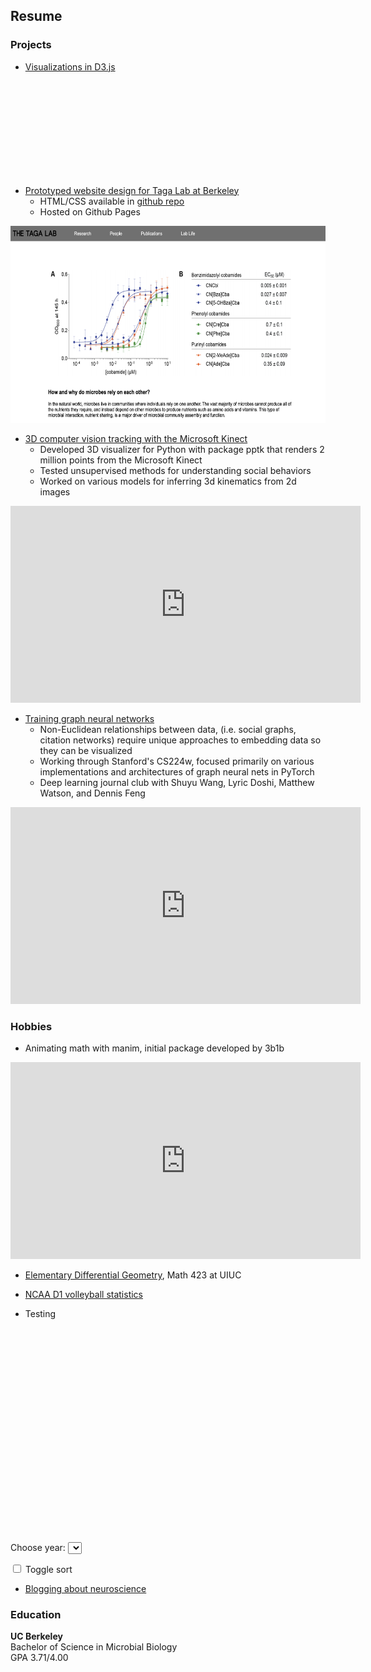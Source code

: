 ## Resume

### Projects

<script src="https://cdnjs.cloudflare.com/ajax/libs/d3/5.16.0/d3.min.js"></script>

- [Visualizations in D3.js](https://github.com/Chaconine/website-resume)

<svg id="graph"></svg>

<script>
var width = 560;
var height = 315;
var color = d3.scaleOrdinal(d3.schemeCategory10);

d3.json("data/miserables.json").then(function(graph) {

var label = {
    'nodes': [],
    'links': []
};

graph.nodes.forEach(function(d, i) {
    label.nodes.push({node: d});
    label.nodes.push({node: d});
    label.links.push({
        source: i * 2,
        target: i * 2 + 1
    });
});

var labelLayout = d3.forceSimulation(label.nodes)
    .force("charge", d3.forceManyBody().strength(-50))
    .force("link", d3.forceLink(label.links).distance(0).strength(2));

var graphLayout = d3.forceSimulation(graph.nodes)
    .force("charge", d3.forceManyBody().strength(-3000))
    .force("center", d3.forceCenter(width / 2, height / 2))
    .force("x", d3.forceX(width / 2).strength(1))
    .force("y", d3.forceY(height / 2).strength(1))
    .force("link", d3.forceLink(graph.links).id(function(d) {return d.id; }).distance(50).strength(1))
    .on("tick", ticked);

var adjlist = [];

graph.links.forEach(function(d) {
    adjlist[d.source.index + "-" + d.target.index] = true;
    adjlist[d.target.index + "-" + d.source.index] = true;
});

function neigh(a, b) {
    return a == b || adjlist[a + "-" + b];
}


var svg = d3.select("#graph")
            .attr("width", width)
            .attr("height", height);

var container = svg.append("g");

svg.call(
    d3.zoom()
        .scaleExtent([.1, 4])
        .on("zoom", function() { container.attr("transform", d3.event.transform); })
);

var link = container.append("g").attr("class", "links")
    .selectAll("line")
    .data(graph.links)
    .enter()
    .append("line")
    .attr("stroke", "#aaa")
    .attr("stroke-width", "1px");

var node = container.append("g").attr("class", "nodes")
    .selectAll("g")
    .data(graph.nodes)
    .enter()
    .append("circle")
    .attr("r", 5)
    .attr("fill", function(d) { return color(d.group); })

node.on("mouseover", focus).on("mouseout", unfocus);

node.call(
    d3.drag()
        .on("start", dragstarted)
        .on("drag", dragged)
        .on("end", dragended)
);

var labelNode = container.append("g").attr("class", "labelNodes")
    .selectAll("text")
    .data(label.nodes)
    .enter()
    .append("text")
    .text(function(d, i) { return i % 2 == 0 ? "" : d.node.id; })
    .style("fill", "#555")
    .style("font-family", "Arial")
    .style("font-size", 12)
    .style("pointer-events", "none"); // to prevent mouseover/drag capture

node.on("mouseover", focus).on("mouseout", unfocus);

function ticked() {

    node.call(updateNode);
    link.call(updateLink);

    labelLayout.alphaTarget(0.3).restart();
    labelNode.each(function(d, i) {
        if(i % 2 == 0) {
            d.x = d.node.x;
            d.y = d.node.y;
        } else {
            var b = this.getBBox();

            var diffX = d.x - d.node.x;
            var diffY = d.y - d.node.y;

            var dist = Math.sqrt(diffX * diffX + diffY * diffY);

            var shiftX = b.width * (diffX - dist) / (dist * 2);
            shiftX = Math.max(-b.width, Math.min(0, shiftX));
            var shiftY = 16;
            this.setAttribute("transform", "translate(" + shiftX + "," + shiftY + ")");
        }
    });
    labelNode.call(updateNode);

}

function fixna(x) {
    if (isFinite(x)) return x;
    return 0;
}

function focus(d) {
    var index = d3.select(d3.event.target).datum().index;
    node.style("opacity", function(o) {
        return neigh(index, o.index) ? 1 : 0.1;
    });
    labelNode.attr("display", function(o) {
      return neigh(index, o.node.index) ? "block": "none";
    });
    link.style("opacity", function(o) {
        return o.source.index == index || o.target.index == index ? 1 : 0.1;
    });
}

function unfocus() {
   labelNode.attr("display", "block");
   node.style("opacity", 1);
   link.style("opacity", 1);
}

function updateLink(link) {
    link.attr("x1", function(d) { return fixna(d.source.x); })
        .attr("y1", function(d) { return fixna(d.source.y); })
        .attr("x2", function(d) { return fixna(d.target.x); })
        .attr("y2", function(d) { return fixna(d.target.y); });
}

function updateNode(node) {
    node.attr("transform", function(d) {
        return "translate(" + fixna(d.x) + "," + fixna(d.y) + ")";
    });
}

function dragstarted(d) {
    d3.event.sourceEvent.stopPropagation();
    if (!d3.event.active) graphLayout.alphaTarget(0.3).restart();
    d.fx = d.x;
    d.fy = d.y;
}

function dragged(d) {
    d.fx = d3.event.x;
    d.fy = d3.event.y;
}

function dragended(d) {
    if (!d3.event.active) graphLayout.alphaTarget(0);
    d.fx = null;
    d.fy = null;
}

}); // d3.json
</script>

- [Prototyped website design for Taga Lab at Berkeley](https://chaconine.github.io/research.html)
    - HTML/CSS available in [github repo](https://github.com/Chaconine/TagaLabWebsite)
    - Hosted on Github Pages

<img src="assets/taga.png" width="560" height="315"/>

- [3D computer vision tracking with the Microsoft Kinect](https://github.com/Chaconine/Depth-tracking)
    - Developed 3D visualizer for Python with package pptk that renders 2 million points from the Microsoft Kinect
    - Tested unsupervised methods for understanding social behaviors
    - Worked on various models for inferring 3d kinematics from 2d images

<iframe width="560" height="315" src="https://www.youtube.com/embed/pSL2Q0v8fgA" title="YouTube video player" frameborder="0" allow="accelerometer; autoplay; clipboard-write; encrypted-media; gyroscope; picture-in-picture" allowfullscreen></iframe>

- [Training graph neural networks](http://web.stanford.edu/class/cs224w/)
    - Non-Euclidean relationships between data, (i.e. social graphs, citation networks) require unique approaches to embedding data so they can be visualized 
    - Working through Stanford's CS224w, focused primarily on various implementations and architectures of graph neural nets in PyTorch
    - Deep learning journal club with Shuyu Wang, Lyric Doshi, Matthew Watson, and Dennis Feng

<iframe width="560" height="315" src="https://www.youtube.com/embed/Ib26lk4dvck" title="YouTube video player" frameborder="0" allow="accelerometer; autoplay; clipboard-write; encrypted-media; gyroscope; picture-in-picture" allowfullscreen></iframe>

### Hobbies

- Animating math with manim, initial package developed by 3b1b

<iframe width="560" height="315" src="https://www.youtube.com/embed/QMzvg8Z4-fc" title="YouTube video player" frameborder="0" allow="accelerometer; autoplay; clipboard-write; encrypted-media; gyroscope; picture-in-picture" allowfullscreen></iframe>

- [Elementary Differential Geometry](https://netmath.illinois.edu/college/math-423), Math 423 at UIUC

- [NCAA D1 volleyball statistics](https://www.ncaa.com/stats/volleyball-men/d1/current/team/525)

<div id="volleyball"></div>

<script type="text/javascript">
    var margin = { top: 0, right: 0, bottom: 80, left: 80 };
    var width = 622 - margin.left - margin.right;
    var height = 500 - margin.top - margin.bottom;

// append the svg object to the body of the page
var svg = d3.select("#volleyball")
    .insert("svg")
    .attr("width", width)
    .attr("height", height)
    .append("g")
    .attr("transform", "translate(" + margin.left + "," + margin.top + ")");
    
//Read the data
d3.csv("data/aces.csv").then(function(data) {

    //Set Ranges for X and Y scales
    var xScale = d3
        .scaleBand()
        .range([0, width])
        .round(true)
        .padding(0.2);
    var yScale = d3
        .scaleLinear()
        .range([height, 0])

    //Adding domain values to X and Y Scale
    xScale.domain(
        data.map(function (d) {
            return d.School;
        })
    );
    yScale.domain([
        0,
        d3.max(data, function (d) {
            return d.PerSet;
        })
    ]);

    //X axis
    svg.append("g")
        .attr("class", "x axis")
        .attr("transform", "translate(0," + height + ")")
        .call(d3.axisBottom(xScale))
        .selectAll("text")
            .attr("y", 0)
            .attr("x", 9)
            .attr("dy", ".35em")
            .attr("transform", "rotate(90)")
            .style("text-anchor", "start");


    //Y axis
    svg
        .append("g")
        .call(d3.axisLeft(yScale))
        .append("text")
        .text("Per Set");

    //Bars
    svg
        .selectAll(".bar")
        .data(data)
        .enter()
        .append("rect")
        .attr("x", function (d) {
            return xScale(d.School);
        })
        .attr("width", xScale.bandwidth())
        .attr("y", function (d) {
            return height;
        })
        .attr("height", function (d) {
            return height - yScale(d.PerSet);
        });
});
    
console.log("test");

</script>

- Testing

<svg id="chart" width="650" height="420"></svg>

Choose year: 
<select id="year"></select>

<input type="checkbox" id="sort">	
Toggle sort 

<script>

d3.csv("data/data.csv").then(d => chart(d));

function chart(csv) {

	csv.forEach(function(d) {
		var dates = d.date.split("-");
		d.year = dates[0]; d.month = dates[1];
		d.value = +d.value;
		return d;
	})

	var months = [...new Set(csv.map(d => d.month))],
		years  = [...new Set(csv.map(d => d.year))];

	var options = d3.select("#year").selectAll("option")
		.data(years)
	.enter().append("option")
		.text(d => d)

	var svg = d3.select("#chart"),
		margin = {top: 25, bottom: 10, left: 25, right: 25},
		width = +svg.attr("width") - margin.left - margin.right,
		height = +svg.attr("height") - margin.top - margin.bottom;

	var x = d3.scaleBand()
		.range([margin.left, width - margin.right])
		.padding(0.1)
		.paddingOuter(0.2)
	
	var y = d3.scaleLinear()
		.range([height - margin.bottom, margin.top])

	var xAxis = g => g
		.attr("transform", "translate(0," + (height - margin.bottom) + ")")
		.call(d3.axisBottom(x).tickSizeOuter(0))

	var yAxis = g => g
		.attr("transform", "translate(" + margin.left + ",0)")
		.call(d3.axisLeft(y))

	svg.append("g")
		.attr("class", "x-axis")

	svg.append("g")
		.attr("class", "y-axis")

	update(d3.select("#year").property("value"), 0)

	function update(year, speed) {

		var data = csv.filter(f => f.year == year)
	
		y.domain([0, d3.max(data, d => d.value)]).nice()

		svg.selectAll(".y-axis").transition().duration(speed)
			.call(yAxis);

		data.sort(d3.select("#sort").property("checked")
			? (a, b) => b.value - a.value
			: (a, b) => months.indexOf(a.month) - months.indexOf(b.month))

		x.domain(data.map(d => d.month))

		svg.selectAll(".x-axis").transition().duration(speed)
			.call(xAxis)

		var bar = svg.selectAll(".bar")
			.data(data, d => d.month)

		bar.exit().remove();

		bar.enter().append("rect")
			.attr("class", "bar")
			.attr("fill", "steelblue")
			.attr("width", x.bandwidth())
			.merge(bar)
		.transition().duration(speed)
			.attr("x", d => x(d.month))
			.attr("y", d => y(d.value))
			.attr("height", d => y(0) - y(d.value))
	}

	chart.update = update;
}

var select = d3.select("#year")
	.style("border-radius", "5px")
	.on("change", function() {
		chart.update(this.value, 750)
	})

var checkbox = d3.select("#sort")
	.style("margin-left", "45%")
	.on("click", function() {
		chart.update(select.property("value"), 750)
	})

</script>

- [Blogging about neuroscience](https://sonichedgehogs.com/)

### Education
**UC Berkeley**<br/>
Bachelor of Science in Microbial Biology<br/>
GPA 3.71/4.00<br/>


